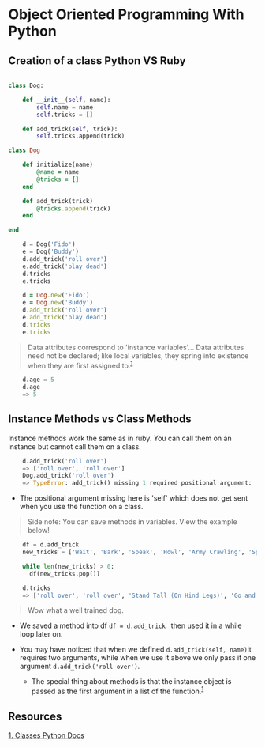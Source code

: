 # Object Oriented Programming With Python

## Creation of a class Python VS Ruby

```python

class Dog:

    def __init__(self, name):
        self.name = name
        self.tricks = []

    def add_trick(self, trick):
        self.tricks.append(trick)


```

```ruby
class Dog

    def initialize(name)
        @name = name
        @tricks = []
    end

    def add_trick(trick)
        @tricks.append(trick)
    end

end
```

```python
    d = Dog('Fido')
    e = Dog('Buddy')
    d.add_trick('roll over')
    e.add_trick('play dead')
    d.tricks
    e.tricks
```

```ruby
    d = Dog.new('Fido')
    e = Dog.new('Buddy')
    d.add_trick('roll over')
    e.add_trick('play dead')
    d.tricks
    e.tricks
```

> Data attributes correspond to 'instance variables'...
> Data attributes need not be declared; like local variables,
> they spring into existence when they are first assigned to.<sup><a href="https://docs.python.org/3/tutorial/classes.html#instance-objects">1</a></sup>

```python
    d.age = 5
    d.age
    => 5
```

## Instance Methods vs Class Methods

Instance methods work the same as in ruby. You can call them on an instance but cannot call them on a class.

```python
    d.add_trick('roll over')
    => ['roll over', 'roll over']
    Dog.add_trick('roll over')
    => TypeError: add_trick() missing 1 required positional argument: 'trick'
```

- The positional argument missing here is 'self' which does not get sent when you use the function on a class.

> Side note: You can save methods in variables. View the example below!

```python
    df = d.add_trick
    new_tricks = ['Wait', 'Bark', 'Speak', 'Howl', 'Army Crawling', 'Spin', 'Sit Pretty', 'Go and Fetch', 'Stand Tall (On Hind Legs)']

    while len(new_tricks) > 0:
      df(new_tricks.pop())

    d.tricks
    => ['roll over', 'roll over', 'Stand Tall (On Hind Legs)', 'Go and Fetch', 'Sit Pretty', 'Spin', 'Army Crawling', 'Howl', 'Speak', 'Bark', 'Wait']
```

> Wow what a well trained dog.

- We saved a method into df `df = d.add_trick ` then used it in a while loop later on.

- You may have noticed that when we defined `d.add_trick(self, name)`it requires two arguments, while when we use it above we only pass it one argument `d.add_trick('roll over')`.
  - The special thing about methods is that the instance object is passed as the first argument in a list of the function.<sup><a href="https://docs.python.org/3/tutorial/classes.html#method-objects">1</a></sup>

## Resources

[1. Classes Python Docs](https://docs.python.org/3/tutorial/classes.html)
